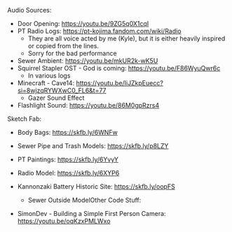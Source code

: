 Audio Sources:

* Door Opening: https://youtu.be/9ZG5q0X1cqI
* PT Radio Logs: https://pt-kojima.fandom.com/wiki/Radio
  * They are all voice acted by me (Kyle), but it is either heavily inspired or copied from the lines.
  * Sorry for the bad performance
* Sewer Ambient: https://youtu.be/mkUR2k-wK5U
* Squirrel Stapler OST - God is coming: https://youtu.be/F86WyuQwr6c
  * In various logs
* Minecraft - Cave14: https://youtu.be/IiJZkpEuecc?si=8wjzqRYWXwC0_FL6&t=77
  * Gazer Sound Effect
* Flashlight Sound: https://youtu.be/86M0gpRzrs4

Sketch Fab:

* Body Bags: https://skfb.ly/6WNFw
* Sewer Pipe and Trash Models: https://skfb.ly/p8LZY
* PT Paintings: https://skfb.ly/6YvyY
* Radio Model: https://skfb.ly/6XYP6
* Kannonzaki Battery Historic Site: https://skfb.ly/oopFS

  * Sewer Outside ModelOther Code Stuff:
* SimonDev - Building a Simple First Person Camera: https://youtu.be/oqKzxPMLWxo
